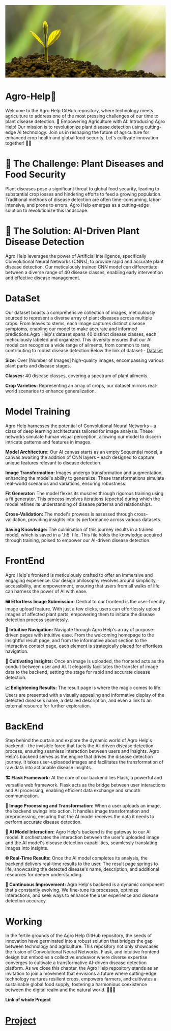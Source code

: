 ![logo](https://github.com/nilachalasahoo/Agro-Help/blob/main/Image/investment-g6aa818fc1_1920.jpg)

# Agro-Help🌱
Welcome to the Agro Help GitHub repository, where technology meets agriculture to address one of the most pressing challenges of our time to plant disease detection.
🌾 Empowering Agriculture with AI: Introducing Agro Help! Our mission is to revolutionize plant disease detection using cutting-edge AI technology. Join us in reshaping the future of agriculture for enhanced crop health and global food security. Let's cultivate innovation together! 🌱🔬

# 🌱 The Challenge: Plant Diseases and Food Security
Plant diseases pose a significant threat to global food security, leading to substantial crop losses and hindering efforts to feed a growing population. Traditional methods of disease detection are often time-consuming, labor-intensive, and prone to errors. Agro Help emerges as a cutting-edge solution to revolutionize this landscape.

# 🔬 The Solution: AI-Driven Plant Disease Detection
Agro Help leverages the power of Artificial Intelligence, specifically Convolutional Neural Networks (CNNs), to provide rapid and accurate plant disease detection. Our meticulously trained CNN model can differentiate between a diverse range of 40 disease classes, enabling early intervention and effective disease management.

# DataSet
Our dataset boasts a comprehensive collection of images, meticulously sourced to represent a diverse array of plant diseases across multiple crops. From leaves to stems, each image captures distinct disease symptoms, enabling our model to make accurate and informed predictions.Agro Help's dataset spans 40 distinct disease classes, each meticulously labeled and organized. This diversity ensures that our AI model can recognize a wide range of ailments, from common to rare, contributing to robust disease detection.Below the link of dataset:-
[Dataset](https://drive.google.com/file/d/1meAj8xrscSjALJ5aVsWo-N2g95Zs6uQT/view?usp=sharing)
 
**Size:** Over [Number of Images] high-quality images, encompassing various plant parts and disease stages.

**Classes:** 40 disease classes, covering a spectrum of plant ailments.

**Crop Varieties:** Representing an array of crops, our dataset mirrors real-world scenarios to enhance generalization.

# Model Training
Agro Help harnesses the potential of Convolutional Neural Networks – a class of deep learning architectures tailored for image analysis. These networks simulate human visual perception, allowing our model to discern intricate patterns and features in images.

**Model Architecture:** Our AI canvas starts as an empty Sequential model, a canvas awaiting the addition of CNN layers – each designed to capture unique features relevant to disease detection.

**Image Transformation:** Images undergo transformation and augmentation, enhancing the model's ability to generalize. These transformations simulate real-world scenarios and variations, ensuring robustness.

**Fit Generator:** The model flexes its muscles through rigorous training using a fit generator. This process involves iterations (epochs) during which the model refines its understanding of disease patterns and relationships.

**Cross-Validation:** The model's prowess is assessed through cross-validation, providing insights into its performance across various datasets.

**Saving Knowledge:** The culmination of this journey results in a trained model, which is saved in a '.h5' file. This file holds the knowledge acquired through training, poised to empower our AI-driven disease detection.

# FrontEnd
Agro Help's frontend is meticulously crafted to offer an immersive and engaging experience. Our design philosophy revolves around simplicity, accessibility, and empowerment, ensuring that users from all walks of life can harness the power of AI with ease.

**🖼️ Effortless Image Submission:** 
Central to our frontend is the user-friendly image upload feature. With just a few clicks, users can effortlessly upload images of affected plant parts, empowering them to initiate the disease detection process seamlessly.

**💼 Intuitive Navigation:** 
Navigate through Agro Help's array of purpose-driven pages with intuitive ease. From the welcoming homepage to the insightful result page, and from the informative about section to the interactive contact page, each element is strategically placed for effortless navigation.

**🌱 Cultivating Insights:**
Once an image is uploaded, the frontend acts as the conduit between user and AI. It elegantly facilitates the transfer of image data to the backend, setting the stage for rapid and accurate disease detection.

**📈 Enlightening Results:**
The result page is where the magic comes to life. Users are presented with a visually appealing and informative display of the detected disease's name, a detailed description, and even a link to an external resource for further exploration.

# BackEnd
Step behind the curtain and explore the dynamic world of Agro Help's backend – the invisible force that fuels the AI-driven disease detection process, ensuring seamless interaction between users and insights.
Agro Help's backend serves as the engine that drives the disease detection journey. It takes user-uploaded images and facilitates the transformation of raw data into actionable disease insights.

**🏗️ Flask Framework:**
At the core of our backend lies Flask, a powerful and versatile web framework. Flask acts as the bridge between user interactions and AI processing, enabling efficient data exchange and smooth communication.

**🔬 Image Processing and Transformation:**
When a user uploads an image, the backend swings into action. It handles image transformation and preprocessing, ensuring that the AI model receives the data it needs to perform accurate disease detection.

**🧠 AI Model Interaction:**
Agro Help's backend is the gateway to our AI model. It orchestrates the interaction between the user's uploaded image and the AI model's disease detection capabilities, seamlessly translating images into insights.

**🌐 Real-Time Results:**
Once the AI model completes its analysis, the backend delivers real-time results to the user. The result page springs to life, showcasing the detected disease's name, description, and additional resources for deeper understanding.

**🚀 Continuous Improvement:**
Agro Help's backend is a dynamic component that's constantly evolving. We fine-tune its processes, optimize interactions, and seek ways to enhance the user experience and disease detection accuracy.

# Working
In the fertile grounds of the Agro Help GitHub repository, the seeds of innovation have germinated into a robust solution that bridges the gap between technology and agriculture. This repository not only showcases the fusion of Convolutional Neural Networks, Flask, and intuitive frontend design but embodies a collective endeavor where diverse expertise converges to cultivate a transformative AI-driven disease detection platform. As we close this chapter, the Agro Help repository stands as an invitation to join a movement that envisions a future where cutting-edge technology nurtures resilient crops, empowers farmers, and cultivates a sustainable global food supply, fostering a harmonious coexistence between the digital realm and the natural world. 🌾🌱🔬

**Link of whole Project**
# [Project](https://drive.google.com/file/d/1meAj8xrscSjALJ5aVsWo-N2g95Zs6uQT/view?usp=sharing)
